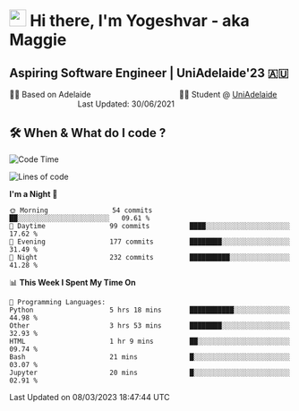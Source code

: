 <h1><img src="https://emojis.slackmojis.com/emojis/images/1531849430/4246/blob-sunglasses.gif?1531849430" width="30"/> Hi there, I'm Yogeshvar - aka Maggie</h1>

## Aspiring Software Engineer | UniAdelaide'23 🇦🇺  
🏂🏻  Based on Adelaide &nbsp;&nbsp;&nbsp;&nbsp;&nbsp;&nbsp;&nbsp;&nbsp;&nbsp;&nbsp;&nbsp;&nbsp;&nbsp;&nbsp;&nbsp;&nbsp;&nbsp;&nbsp;&nbsp;&nbsp;&nbsp;&nbsp;&nbsp;&nbsp;&nbsp;&nbsp;&nbsp;&nbsp;&nbsp;&nbsp;&nbsp;&nbsp;&nbsp;&nbsp;&nbsp;&nbsp;&nbsp;&nbsp;&nbsp;👨‍💻 Student @ [UniAdelaide](https://www.adelaide.edu.au)   &nbsp;&nbsp;&nbsp;&nbsp;&nbsp;&nbsp;&nbsp;&nbsp;&nbsp;&nbsp;&nbsp;&nbsp;&nbsp;&nbsp;&nbsp;&nbsp;&nbsp;&nbsp;&nbsp;&nbsp;&nbsp;&nbsp;&nbsp;&nbsp;&nbsp;&nbsp;&nbsp;&nbsp;&nbsp;&nbsp;&nbsp;Last Updated: 30/06/2021

## 🛠 When & What do I code ?  

<!--START_SECTION:waka-->
![Code Time](http://img.shields.io/badge/Code%20Time-1%2C977%20hrs%205%20mins-blue)

![Lines of code](https://img.shields.io/badge/From%20Hello%20World%20I%27ve%20Written-3.3%20million%20lines%20of%20code-blue)

**I'm a Night 🦉** 

```text
🌞 Morning                54 commits          ██░░░░░░░░░░░░░░░░░░░░░░░   09.61 % 
🌆 Daytime                99 commits          ████░░░░░░░░░░░░░░░░░░░░░   17.62 % 
🌃 Evening                177 commits         ████████░░░░░░░░░░░░░░░░░   31.49 % 
🌙 Night                  232 commits         ██████████░░░░░░░░░░░░░░░   41.28 % 
```


📊 **This Week I Spent My Time On** 

```text
💬 Programming Languages: 
Python                   5 hrs 18 mins       ███████████░░░░░░░░░░░░░░   44.98 % 
Other                    3 hrs 53 mins       ████████░░░░░░░░░░░░░░░░░   32.93 % 
HTML                     1 hr 9 mins         ██░░░░░░░░░░░░░░░░░░░░░░░   09.74 % 
Bash                     21 mins             █░░░░░░░░░░░░░░░░░░░░░░░░   03.07 % 
Jupyter                  20 mins             █░░░░░░░░░░░░░░░░░░░░░░░░   02.91 % 
```


 Last Updated on 08/03/2023 18:47:44 UTC
<!--END_SECTION:waka-->
